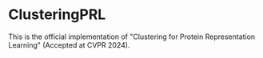 # ClusteringPRL
This is the official implementation of "Clustering for Protein Representation Learning" (Accepted at CVPR 2024).
